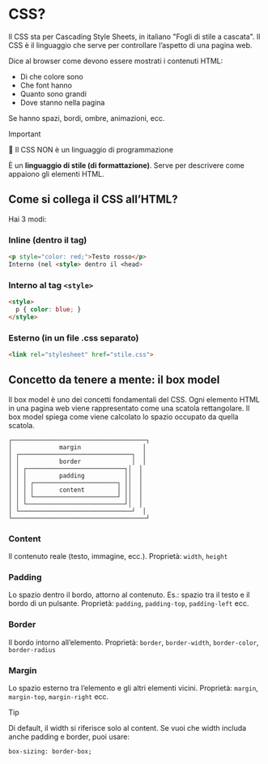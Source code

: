 # CSS?
Il CSS sta per Cascading Style Sheets, in italiano "Fogli di stile a cascata".
Il CSS è il linguaggio che serve per controllare l’aspetto di una pagina web.

Dice al browser come devono essere mostrati i contenuti HTML:

- Di che colore sono
- Che font hanno
- Quanto sono grandi
- Dove stanno nella pagina

Se hanno spazi, bordi, ombre, animazioni, ecc.
>[!IMPORTANT]
>🚫 Il CSS NON è un linguaggio di programmazione
>
>È un **linguaggio di stile (di formattazione)**.
>Serve per descrivere come appaiono gli elementi HTML.


## Come si collega il CSS all’HTML?
Hai 3 modi:


### Inline (dentro il tag)

```html
<p style="color: red;">Testo rosso</p>
Interno (nel <style> dentro il <head>
```

### Interno al tag `<style>`
```html
<style>
  p { color: blue; }
</style>
```

### Esterno (in un file .css separato)
```html
<link rel="stylesheet" href="stile.css">
```

## Concetto da tenere a mente: il box model

Il box model è uno dei concetti fondamentali del CSS.
Ogni elemento HTML in una pagina web viene rappresentato come una scatola rettangolare.
Il box model spiega come viene calcolato lo spazio occupato da quella scatola.

```
┌─────────────────────────────────────┐
│             margin                 │
│ ┌───────────────────────────────┐  │
│ │           border              │  │
│ │ ┌───────────────────────────┐│  │
│ │ │         padding           ││  │
│ │ │ ┌───────────────────────┐ ││  │
│ │ │ │       content         │ ││  │
│ │ │ └───────────────────────┘ ││  │
│ │ └───────────────────────────┘│  │
│ └───────────────────────────────┘  │
└─────────────────────────────────────┘
```

### Content 
Il contenuto reale (testo, immagine, ecc.).
Proprietà: `width`, `height`

### Padding 
Lo spazio dentro il bordo, attorno al contenuto.
Es.: spazio tra il testo e il bordo di un pulsante.
Proprietà: `padding`, `padding-top`, `padding-left` ecc.

### Border 
Il bordo intorno all’elemento.
Proprietà: `border`, `border-width`, `border-color`, `border-radius`

### Margin 
Lo spazio esterno tra l’elemento e gli altri elementi vicini.
Proprietà: `margin`, `margin-top`, `margin-right` ecc.

> [!TIP]
> Di default, il width si riferisce solo al content.
> Se vuoi che width includa anche padding e border, puoi usare:
>```
>box-sizing: border-box;
>```

